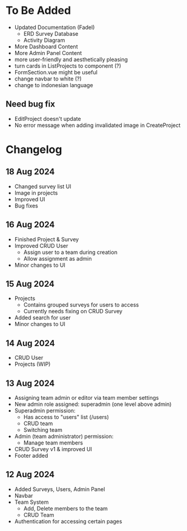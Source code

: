 # To Be Added
- Updated Documentation (Fadel)
  - ERD Survey Database
  - Activity Diagram
- More Dashboard Content
- More Admin Panel Content
- more user-friendly and aesthetically pleasing
- turn cards in ListProjects to component (?)
- FormSection.vue might be useful
- change navbar to white (?)
- change to indonesian language


## Need bug fix
- EditProject doesn't update
- No error message when adding invalidated image in CreateProject


# Changelog
## 18 Aug 2024
- Changed survey list UI
- Image in projects
- Improved UI
- Bug fixes

## 16 Aug 2024
- Finished Project & Survey
- Improved CRUD User
  - Assign user to a team during creation
  - Allow assignment as admin
- Minor changes to UI

## 15 Aug 2024
- Projects 
  - Contains grouped surveys for users to access
  - Currently needs fixing on CRUD Survey
- Added search for user
- Minor changes to UI

## 14 Aug 2024
- CRUD User
- Projects (WIP)

## 13 Aug 2024
- Assigning team admin or editor via team member settings
- New admin role assigned: superadmin (one level above admin)
- Superadmin permission:
  - Has access to "users" list (/users)
  - CRUD team
  - Switching team
- Admin (team administrator) permission:
  - Manage team members
- CRUD Survey v1 & improved UI
- Footer added

## 12 Aug 2024
- Added Surveys, Users, Admin Panel
- Navbar
- Team System
    -  Add, Delete members to the team
    -  CRUD Team
- Authentication for accessing certain pages
